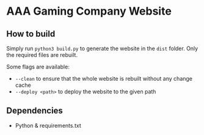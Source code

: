 # AAA Gaming Company Website

## How to build

Simply run `python3 build.py` to generate the website in the `dist` folder. Only the required files are rebuilt.

Some flags are available:
- `--clean` to ensure that the whole website is rebuilt without any change cache
- `--deploy <path>` to deploy the website to the given path

## Dependencies

- Python & requirements.txt